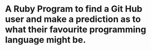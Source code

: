 # A Ruby Program to find a Git Hub user and make a prediction as to what their favourite programming language might be.

